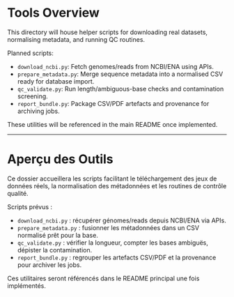 ﻿# Tools Overview

This directory will house helper scripts for downloading real datasets, normalising metadata, and running QC routines.

Planned scripts:

- `download_ncbi.py`: Fetch genomes/reads from NCBI/ENA using APIs.
- `prepare_metadata.py`: Merge sequence metadata into a normalised CSV ready for database import.
- `qc_validate.py`: Run length/ambiguous-base checks and contamination screening.
- `report_bundle.py`: Package CSV/PDF artefacts and provenance for archiving jobs.

These utilities will be referenced in the main README once implemented.

---

# Aperçu des Outils

Ce dossier accueillera les scripts facilitant le téléchargement des jeux de données réels, la normalisation des métadonnées et les routines de contrôle qualité.

Scripts prévus :

- `download_ncbi.py` : récupérer génomes/reads depuis NCBI/ENA via APIs.
- `prepare_metadata.py` : fusionner les métadonnées dans un CSV normalisé prêt pour la base.
- `qc_validate.py` : vérifier la longueur, compter les bases ambiguës, dépister la contamination.
- `report_bundle.py` : regrouper les artefacts CSV/PDF et la provenance pour archiver les jobs.

Ces utilitaires seront référencés dans le README principal une fois implémentés.

